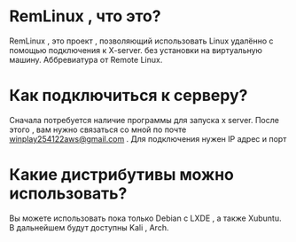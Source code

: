 # RemLinux , что это?
RemLinux , это проект , позволяющий использовать Linux удалённо 
с помощью подключения к X-server.
без установки на виртуальную машину.
Аббревиатура от Remote Linux.
# Как подключиться к серверу?
Сначала потребуется наличие программы для запуска x server.
После этого , вам нужно связаться со мной по почте winplay254122aws@gmail.com .
Для подключения нужен IP адрес и порт


# Какие дистрибутивы можно использовать?
Вы можете использовать пока только Debian с LXDE , а также Xubuntu.
В дальнейшем будут доступны Kali , Arch.
